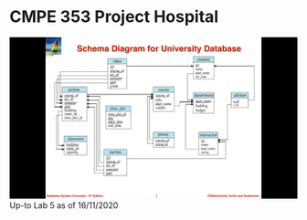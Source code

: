 # CMPE 353 Project Hospital

<img src="https://github.com/KaanSerin/EMU-Project-Hospital/blob/main/Screen%20Shot%202020-11-27%20at%2019.42.48.png">
Up-to Lab 5 as of 16/11/2020
